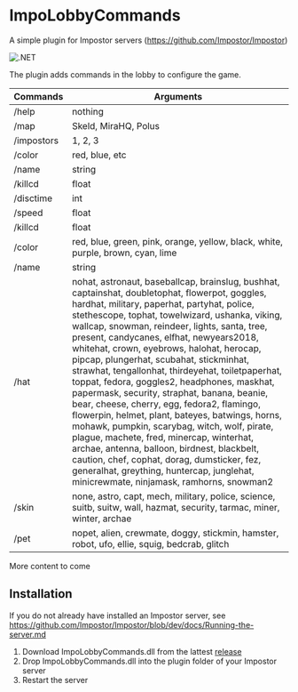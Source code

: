 # ImpoLobbyCommands
A simple plugin for Impostor servers (https://github.com/Impostor/Impostor)

![.NET](https://github.com/maudinot/ImpoLobbyCommands/workflows/.NET/badge.svg)

The plugin adds commands in the lobby to configure the game.

Commands | Arguments
------------ | -------------
/help | nothing
/map | Skeld, MiraHQ, Polus
/impostors | 1, 2, 3
/color | red, blue, etc
/name | string
/killcd | float
/disctime | int
/speed | float
/killcd | float
/color | red, blue, green, pink, orange, yellow, black, white, purple, brown, cyan, lime
/name | string
/hat | nohat, astronaut, baseballcap, brainslug, bushhat, captainshat, doubletophat, flowerpot, goggles, hardhat, military, paperhat, partyhat, police, stethescope, tophat, towelwizard, ushanka, viking, wallcap, snowman, reindeer, lights, santa, tree, present, candycanes, elfhat, newyears2018, whitehat, crown, eyebrows, halohat, herocap, pipcap, plungerhat, scubahat, stickminhat, strawhat, tengallonhat, thirdeyehat, toiletpaperhat, toppat, fedora, goggles2, headphones, maskhat, papermask, security, straphat, banana, beanie, bear, cheese, cherry, egg, fedora2, flamingo, flowerpin, helmet, plant, bateyes, batwings, horns, mohawk, pumpkin, scarybag, witch, wolf, pirate, plague, machete, fred, minercap, winterhat, archae, antenna, balloon, birdnest, blackbelt, caution, chef, cophat, dorag, dumsticker, fez, generalhat, greything, huntercap, junglehat, minicrewmate, ninjamask, ramhorns, snowman2
/skin | none, astro, capt, mech, military, police, science, suitb, suitw, wall, hazmat, security, tarmac, miner, winter, archae
/pet | nopet, alien, crewmate, doggy, stickmin, hamster, robot, ufo, ellie, squig, bedcrab, glitch

More content to come

## Installation

If you do not already have installed an Impostor server, see https://github.com/Impostor/Impostor/blob/dev/docs/Running-the-server.md

1. Download ImpoLobbyCommands.dll from the lattest [release](https://github.com/maudinot/ImpoLobbyCommands/releases)
2. Drop ImpoLobbyCommands.dll into the plugin folder of your Impostor server
3. Restart the server
